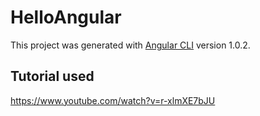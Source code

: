 # HelloAngular

This project was generated with [Angular CLI](https://github.com/angular/angular-cli) version 1.0.2.

## Tutorial used

https://www.youtube.com/watch?v=r-xlmXE7bJU
